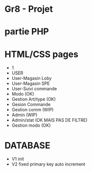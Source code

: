 # Gr8 - Projet

partie PHP
========================================================================================
HTML/CSS pages 
=========================================================================================
- 1
- USER
- User-Magasin Loby
- User-Magasin SPE
- User-Suivi commande
- Modo   (OK) 
- Gestion Art/type (OK) 
- Gesion Commande
- Gestion comm (WIP)
- Admin (WIP) 
- Admin/stat (OK MAIS PAS DE FILTRE) 
- Gestion modo (OK) 




DATABASE
=============================================================================================
- V1 init
- V2  fixed primary key auto increment 
